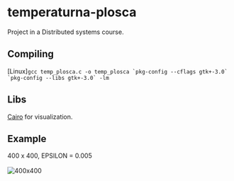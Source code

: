 # temperaturna-plosca
Project in a Distributed systems course.

## Compiling
\[Linux\]```gcc temp_plosca.c -o temp_plosca `pkg-config --cflags gtk+-3.0` `pkg-config --libs gtk+-3.0` -lm```

## Libs
[Cairo](https://www.cairographics.org/) for visualization.

## Example
400 x 400, EPSILON = 0.005 <br /><br />
![400x400](https://github.com/matejklemen/temperaturna-plosca/blob/master/plosca.png)
